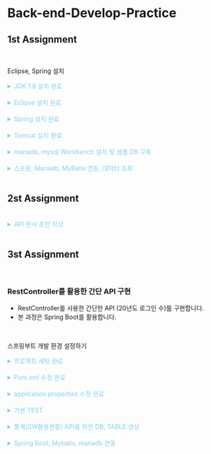 # Back-end-Develop-Practice

## 1st Assignment

<br>

Eclipse, Spring 설치

<details><summary style="color:skyblue"> JDK 1.8 설치 완료 </summary>

![JDK 1.8](./img/jdk1.8-setting.png)

</details>

<br>

<details><summary style="color:skyblue"> Eclipse 설치 완료 </summary>

![Eclipse](./img/eclipse-setting.png)

</details>

<br>

<details><summary style="color:skyblue"> Spring 설치 완료 </summary>

![Spring](./img/spring-setting.png)

</details>

<br>

<details><summary style="color:skyblue"> Tomcat 설치 완료 </summary>

![Tomcat](./img/tomcat-setting.png)

</details>

<br>

<details><summary style="color:skyblue"> mariadb, mysql Workbench 설치 및 샘플 DB 구축 </summary>

![MariaDB](./img/mariadb-setting.png)

</details>

<br>

<details><summary style="color:skyblue"> 스프링, Mariadb, MyBatis 연동, 데이터 조회 </summary>

![Server](./img/server-setting.png)

<details> <summary style="color:white"> POM.xml 수정 완료 </summary>

- springframework, java version 수정

![Version1](./img/pom-setting_1.png)


- mariaDB, mybatis dependency 추가

![Version2](./img/pom-setting_2.png)

- maven-compiler-plugin version 수정

![Version3](./img/pom-setting_3.png)


</details>
<br>
<details> <summary style="color:white"> root-context.xml 수정 완료 </summary>

- xsi:schemaLocation 추가, dataSource 수정

![RootContext](./img/rootcontext-setting.png)

</details>
<br>
<details> <summary style="color:white"> mybatis-config.xml, logback.xml, log4jdbc.log4j2.properties, test.xml 작성 완료 </summary>

- Resource Tree 

![ResourceTree](./img/resourcetree-setting.png)

- mybatis-config.xml 

![Mybatis](./img/mybatis-setting.png)

- logback.xml 

![Logback](./img/logback-setting.png)

- log4jdbc.log4j2.properties 

![Properties](./img/properties-setting.png)

- test.xml 

![Test](./img/test-setting.png)

</details>
<br>
<details> <summary style="color:white"> MovieDAO, MovieService, MovieVO, HomeController 작성 완료 </summary>

- Java Tree

![JavaTree](./img/javatree-setting.png)

- MovieDAO, MovieDAOlmpl 

![DAO1](./img/dao_1.png)
![DAO2](./img/dao_2.png)

- MovieService, MovieServicelmpl 

![Service1](./img/service_1.png)
![Service2](./img/service_2.png)

- HomeController

![Home](./img/homecontroller.png)

- MovieVO

![VO](./img/vo.png)

</details>
<br>
<details> <summary style="color:white"> Tomcat Address 수정 완료 </summary>

- /settingweb -> / 수정

![Address](./img/address-settig.png)

</details>

</details>

<br>

## 2st Assignment

<br>

<details> <summary style="color:skyblue"> API 문서 초안 작성 </summary>

https://brian-jung.gitbook.io/api-docs/eveinformation/eveintroduction

</details>

<br>

## 3st Assignment

<br>

<h3> RestController를 활용한 간단 API 구현 </h3>

- RestController를 사용한 간단한 API (20년도 로그인 수)를 구현합니다.
- 본 과정은 Spring Boot를 활용합니다.

<br>

<p>스프링부트 개발 환경 설정하기</p>

<details> <summary style="color:skyblue"> 프로젝트 세팅 완료 </summary>
<br>

- File > New > Project > Spring Boot > Spring Starter Project를 클릭하여 프로젝트 생성합니다.

![SpringBoot0](./img/springboot-start_1.png)

- API를 만들기 위함이니 Spring Boot Devtools, Spring Web, MyBatis Framework 만 선택합니다.

![SpringBoot1](./img/springboot-start_2.png)

![SpringBoot2](./img/springboot-start.png)

</details>

<br>

<details> <summary style="color:skyblue"> Pom.xml 수정 완료 </summary>

- Dependency를 수정합니다. Dependency에는 DB 관련 내용을 포함합니다.

![BootPOM0](./img/boot-pom_1.png)

![BootPOM1](./img/boot-pom_2.png)

![BootPOM2](./img/boot-pom_3.png)

</details>

<br>

<details> <summary style="color:skyblue"> application.properties 수정 완료 </summary>

- port, contextpath, view, db 등 각종 설정을 한 곳에서 진행합니다.
- 설정 내용은 serverport, contextpath를 진행하였습니다.
- suffix에 jsp를 줌으로써 /WEB-INF/views 아래에 jsp 파일을 자동으로 Mapping해주도록 합니다.

![AppPP0](./img/app-properties_1.png)

![AppPP1](./img/app-properties_2.png)

</details>

<br>

<details> <summary style="color:skyblue"> 기본 TEST </summary>

- test로 호출을 하면 test.jsp로 값을 전달한 화면이 보여짐을 확인할 수 있습니다. 
- 아래와 같이 [src > main] 아래에 webapp, views 폴더를 차례로 만들고 test.jsp를 만듭니다.

![TEST0](./img/boot-test_1.png)

![TEST1](./img/boot-test_2.png)

- com.devfun.settingweb_boot.test 패키지를 만들고 settingTest.java를 만들어 아래와 같은 컨트롤러를 작성합니다.

![TEST2](./img/boot-test_3.png)

- 프로젝트를 실행 후 /test를 호출해봅니다.
- 이때 실행은 SettingwebBootApplication.java에서 실행합니다.
- port는 application.properties에 등록되어 있습니다.
- 최종 URL : http://localhost:8031/test

![TEST3](./img/boot-test_4.png)

</details>

<br>

<details> <summary style="color:skyblue"> 통계(SW활용현황) API를 위한 DB, TABLE 생성 </summary>

- mysql Workbench를 이용하여 DB, TABLE을 생성합니다.
- 데이터는 임의로 넣어 사용합니다.

![BOOTDB0](./img/boot-db_1.png)
![BOOTDB3](./img/boot-db_3.png)
![BOOTDB1](./img/boot-db_2.png)

</details>

<br>

<details> <summary style="color:skyblue"> Spring Boot, Mybatis, mariadb 연동 </summary>

- 최종 URL : http://localhost:8031/sqlyearStatistic?year=20
- 조회하는 URL 임으로 GET으로 조회를 하여 url에 parameter를 입력합니다.
- 그 결과로 아래와 같이 JSON 구조 값이 나옴을 확인할 수 있습니다.

![BOOT0](./img/boot_0.png)

- 아래의 이미지대로 package, mapper, config, settingTest를 작성하여 API를 만듭니다.

![BOOT1](./img/boot_1.png)


<details> <summary style="color:white"> mybatis 설정 </summary>

- JAVA로도 config 설정이 가능합니다.
- DB와 mybatis를 활용하기 위한 설정 코드를 작성합니다.
- MapperScan 어노테이션을 활용하여 스캔할 패키지를 입력합니다.

![BOOT2](./img/boot-mybatis.png)
</details>

<br>

<details> <summary style="color:white"> mapper 작성 </summary>

- StatisticMapper interface 작성

![BOOT3](./img/boot-mapper.png)

- StatisticMapper 안에 쿼리를 정의합니다.
- 대표  restController로 [해당년도의 로그인 수]를 알기 위한 쿼리를 작성합니다.

![BOOT4](./img/boot-mapper_2.png)

</details>

<br>

<details> <summary style="color:white"> Service (비즈니스 Logic) 작성 </summary>

- interface로 yearloginNum을 정의합니다.

![BOOT5](./img/boot-service_0.png)

- JSON 값을 만들기 위해 HashMap 형태로 Return을 합니다.
- HashMap 값을 year, is_success, 쿼리로 가져온 cnt값으로 JSON 값을 만듭니다.

![BOOT6](./img/boot-service_1.png)

</details>

<br>

<details> <summary style="color:white"> settingTest 코드 추가  </summary>

![BOOT7](./img/boot-settingtest.png)

</details>

</details>

<br>